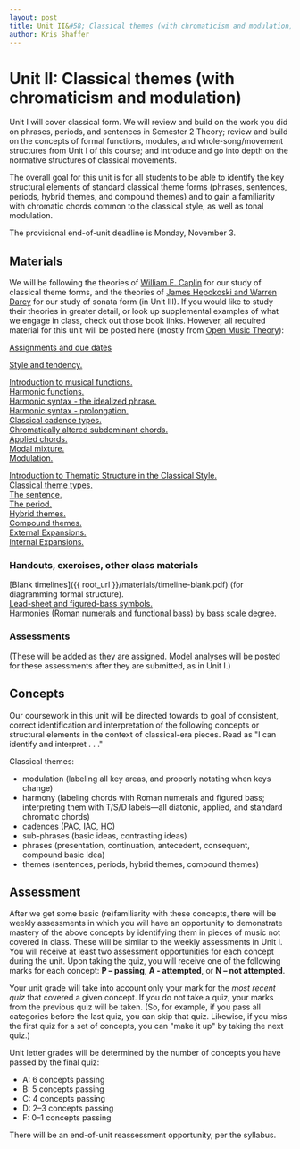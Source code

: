 ```yaml
---
layout: post
title: Unit II&#58; Classical themes (with chromaticism and modulation) (Music Theory III)
author: Kris Shaffer
---
```


# Unit II: Classical themes (with chromaticism and modulation)

Unit I will cover classical form. We will review and build on the work you did on phrases, periods, and sentences in Semester 2 Theory; review and build on the concepts of formal functions, modules, and whole-song/movement structures from Unit I of this course; and introduce and go into depth on the normative structures of classical movements.

The overall goal for this unit is for all students to be able to identify the key structural elements of standard classical theme forms (phrases, sentences, periods, hybrid themes, and compound themes) and to gain a familiarity with chromatic chords common to the classical style, as well as tonal modulation.

The provisional end-of-unit deadline is Monday, November 3.

## Materials ##

We will be following the theories of [William E. Caplin](https://openlibrary.org/works/OL2689355W/Classical_form) for our study of classical theme forms, and the theories of [James Hepokoski and Warren Darcy](https://openlibrary.org/works/OL4294182W/Elements_of_sonata_theory) for our study of sonata form (in Unit III). If you would like to study their theories in greater detail, or look up supplemental examples of what we engage in class, check out those book links. However, all required material for this unit will be posted here (mostly from [Open Music Theory](http://openmusictheory.com)):

[Assignments and due dates](mt3-assign.html)  

[Style and tendency.](tendency.html)  

[Introduction to musical functions.](functions.html)  
[Harmonic functions.](harmonicFunctions.html)  
[Harmonic syntax - the idealized phrase.](harmonicSyntax1.html)  
[Harmonic syntax - prolongation.](harmonicSyntax2.html)  
[Classical cadence types.](cadenceTypes.html)  
[Chromatically altered subdominant chords.](alteredSubdominants.html)  
[Applied chords.](appliedChords.html)  
[Modal mixture.](modalMixture.html)  
[Modulation.](Modulation.html)  

[Introduction to Thematic Structure in the Classical Style.](thematicStructureInTheClassicalStyle.html)   
[Classical theme types.](classicalThemes.html)   
[The sentence.](sentence.html)  
[The period.](period.html)  
[Hybrid themes.](hybridThemes.html)  
[Compound themes.](compoundThemes.html)  
[External Expansions.](externalExpansions.html)  
[Internal Expansions.](internalExpansions.html)  



### Handouts, exercises, other class materials ###

[Blank timelines]({{ root_url }}/materials/timeline-blank.pdf) (for diagramming formal structure).  
[Lead-sheet and figured-bass symbols.](Graphics/Handouts/LSandFBsymbols.pdf)  
[Harmonies (Roman numerals and functional bass) by bass scale degree.](Graphics/Handouts/HarmoniesByBassScaleDegree.pdf)

### Assessments

(These will be added as they are assigned. Model analyses will be posted for these assessments after they are submitted, as in Unit I.)

## Concepts ##

Our coursework in this unit will be directed towards to goal of consistent, correct identification and interpretation of the following concepts or structural elements in the context of classical-era pieces. Read as "I can identify and interpret . . ."

Classical themes:

- modulation (labeling all key areas, and properly notating when keys change)  
- harmony (labeling chords with Roman numerals and figured bass; interpreting them with T/S/D labels—all diatonic, applied, and standard chromatic chords)  
- cadences (PAC, IAC, HC)  
- sub-phrases (basic ideas, contrasting ideas)  
- phrases (presentation, continuation, antecedent, consequent, compound basic idea)  
- themes (sentences, periods, hybrid themes, compound themes)  

## Assessment ##

After we get some basic (re)familiarity with these concepts, there will be weekly assessments in which you will have an opportunity to demonstrate mastery of the above concepts by identifying them in pieces of music not covered in class. These will be similar to the weekly assessments in Unit I. You will receive at least two assessment opportunities for each concept during the unit. Upon taking the quiz, you will receive one of the following marks for each concept: **P – passing**, **A - attempted**, or **N – not attempted**. 

Your unit grade will take into account only your mark for the *most recent quiz* that covered a given concept. If you do not take a quiz, your marks from the previous quiz will be taken. (So, for example, if you pass all categories before the last quiz, you can skip that quiz. Likewise, if you miss the first quiz for a set of concepts, you can "make it up" by taking the next quiz.)

Unit letter grades will be determined by the number of concepts you have passed by the final quiz:

- A: 6 concepts passing  
- B: 5 concepts passing  
- C: 4 concepts passing  
- D: 2–3 concepts passing  
- F: 0–1 concepts passing

There will be an end-of-unit reassessment opportunity, per the syllabus.